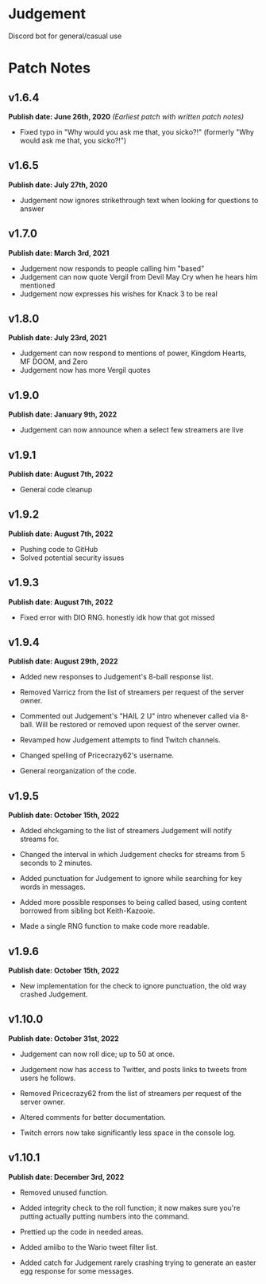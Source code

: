 # Judgement
 Discord bot for general/casual use
 
# Patch Notes

## v1.6.4
**Publish date: June 26th, 2020**
*(Earliest patch with written patch notes)*

- Fixed typo in "Why would you ask me that, you sicko?!" (formerly "Why would ask me that, you sicko?!") 

## v1.6.5
**Publish date: July 27th, 2020**

- Judgement now ignores strikethrough text when looking for questions to answer

## v1.7.0
**Publish date: March 3rd, 2021**

- Judgement now responds to people calling him "based"
- Judgement can now quote Vergil from Devil May Cry when he hears him mentioned
- Judgement now expresses his wishes for Knack 3 to be real

## v1.8.0
**Publish date: July 23rd, 2021**

- Judgement can now respond to mentions of power, Kingdom Hearts, MF DOOM, and Zero
- Judgement now has more Vergil quotes

## v1.9.0
**Publish date: January 9th, 2022**

- Judgement can now announce when a select few streamers are live

## v1.9.1
**Publish date: August 7th, 2022**

- General code cleanup

## v1.9.2
**Publish date: August 7th, 2022**

- Pushing code to GitHub
- Solved potential security issues

## v1.9.3
**Publish date: August 7th, 2022**

- Fixed error with DIO RNG. honestly idk how that got missed

## v1.9.4
**Publish date: August 29th, 2022**

- Added new responses to Judgement's 8-ball response list.

- Removed Varricz from the list of streamers per request of the server owner.

- Commented out Judgement's "HAIL 2 U" intro whenever called via 8-ball. Will be restored or removed upon request of the server owner.

- Revamped how Judgement attempts to find Twitch channels.

- Changed spelling of Pricecrazy62's username.

- General reorganization of the code.

## v1.9.5
**Publish date: October 15th, 2022**

- Added ehckgaming to the list of streamers Judgement will notify streams for.

- Changed the interval in which Judgement checks for streams from 5 seconds to 2 minutes.

- Added punctuation for Judgement to ignore while searching for key words in messages.

- Added more possible responses to being called based, using content borrowed from sibling bot Keith-Kazooie.

- Made a single RNG function to make code more readable.

## v1.9.6
**Publish date: October 15th, 2022**

- New implementation for the check to ignore punctuation, the old way crashed Judgement.

## v1.10.0
**Publish date: October 31st, 2022**

- Judgement can now roll dice; up to 50 at once.

- Judgement now has access to Twitter, and posts links to tweets from users he follows.

- Removed Pricecrazy62 from the list of streamers per request of the server owner.

- Altered comments for better documentation.

- Twitch errors now take significantly less space in the console log.

## v1.10.1
**Publish date: December 3rd, 2022**

- Removed unused function.

- Added integrity check to the roll function; it now makes sure you're putting actually putting numbers into the command.

- Prettied up the code in needed areas.

- Added amiibo to the Wario tweet filter list.

- Added catch for Judgement rarely crashing trying to generate an easter egg response for some messages.